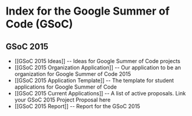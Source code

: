 # Index for the Google Summer of Code (GSoC)

## GSoC 2015
* [[GSoC 2015 Ideas]] -- Ideas for Google Summer of Code projects
* [[GSoC 2015 Organization Application]] -- Our application to be an organization for Google Summer of Code 2015
* [[GSoC 2015 Application Template]] -- The template for student applications for Google Summer of Code
* [[GSoC 2015 Current Applications]] -- A list of active proposals. Link your GSoC 2015 Project Proposal here
* [[GSoC 2015 Report]] -- Report for the GSoC 2015

